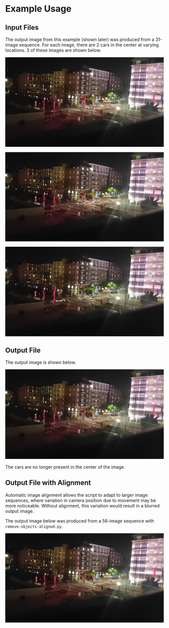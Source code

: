 # Example Usage

## Input Files

The output image from this example (shown later) was produced from a 31-image sequence. For each image, there are 2 cars in the center at varying locations. 3 of these images are shown below.

![Image 1](img/in1.jpg)

![Image 2](img/in2.jpg)

![Image 3](img/in3.jpg)

## Output File

The output image is shown below.

![Output](img/out.jpg)

The cars are no longer present in the center of the image.

## Output File with Alignment

Automatic image alignment allows the script to adapt to larger image sequences, where variation in camera position due to movement may be more noticeable. Without alignment, this variation would result in a blurred output image.

The output image below was produced from a 56-image sequence with `remove-objects-aligned.py`.

![Aligned output](img/out-aligned.jpg)
